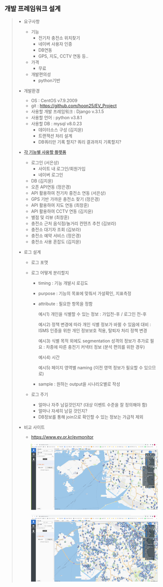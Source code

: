 ## 개발 프레임워크 설계

> - 요구사항
>
>   - 기능
>     - 전기차 충전소 위치찾기
>     - 네이버 사용자 인증
>     - DB연동
>     - GPS, 지도, CCTV 연동 등..
>   - 가격
>     - 무료
>   - 개발편의성
>     - python기반
>
> - 개발환경
>
>   - OS : CentOS v7.9.2009 
>   - git : https://github.com/hoon25/EV_Project
>   - 사용할 개발 프레임워크 : Django v.3.1.5
>   - 사용할 언어 : python v3.8.1
>   - 사용할 DB : mysql v8.0.23
>     - 데이터소스 구성 (김지윤)
>     - 트랜잭션 처리 설계
>     - DB쿼리만 기록 할지? 쿼리 결과까지 기록할지?
>
> - <u>**각 기능별 사용할 플랫폼**</u>
>
>   - 로그인 (서은상)
>     - 사이트 내 로그인/회원가입
>     - 네이버 로그인
>   - DB (김지윤)
>   - 오픈 API연동 (정은경)
>   - API 활용하여 전기차 중전소 연동 (서은상)
>   - GPS 기반 가까운 충전소 찾기 (정은경)
>   - API 활용하여 지도 연동 (최창훈) 
>   - API 활용하여 CCTV 연동 (김지윤) 
>   - 별점 및 리뷰 (최창훈)
>   - 충전소 근처 음식점/놀거리 컨텐츠 추천 (김보라)
>   - 충전소 대기자 조회 (김보라)
>   - 충전소 예약 서비스 (정은경)
>   - 충전소 사용 혼잡도 (김지윤)
>
> - 로그 설계 
>
>   - 로그 포맷 
>
>   - 로그 어떻게 분리할지 
>
>     - timing : 기능 개발시 로깅도
>
>     - purpose : 기능의 목표에 맞춰서 가설확인, 지표측정
>
>     - attribute : 필요한 항목을 정함
>
>       예시1) 개인을 식별할 수 있는 정보 : 가입전-후 / 로그인 전-후
>
>       예시2) 정책 변경에 따라 개인 식별 정보가 바뀔 수 있음에 대비 : ISMS 인증을 위한 개인 정보보호 적용, 탈퇴자 처리 정책 변경
>
>       예시3) 식별 목적 외에도 segmentation 성격의 정보가 추가로 필요 : 차종에 따른 충전기 커넥터 정보 (분석 편의를 위한 경우)
>
>       예시4) 시간
>
>       예시5) 페이지 영역별 naming (이전 영역 정보가 필요할 수 있으므로)
>
>     - sample : 원하는 output을 시나리오별로 작성
>
>   - 로그 주기
>
>     - 얼마나 자주 남길것인지? (대상 이벤트 수준을 잘 정의해야 함)
>     - 얼마나 자세히 남길 것인지?
>     - DB정보를 통해 join으로 확인할 수 있는 정보는 가급적 제외
>
> - 비교 사이트 
>
>   - https://www.ev.or.kr/evmonitor
>
>     ![image-20210202131133728](Web_Framework_Architecture.assets/image-20210202131133728.png)
>
>     ![image-20210202131256771](Web_Framework_Architecture.assets/image-20210202131256771.png)